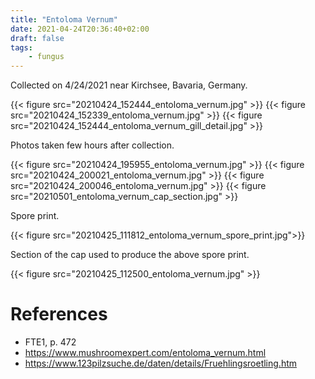 ```yaml
---
title: "Entoloma Vernum"
date: 2021-04-24T20:36:40+02:00
draft: false
tags:
    - fungus
---
```



Collected on 4/24/2021 near Kirchsee, Bavaria, Germany.

{{< figure src="20210424_152444_entoloma_vernum.jpg" >}}
{{< figure src="20210424_152339_entoloma_vernum.jpg" >}}
{{< figure src="20210424_152444_entoloma_vernum_gill_detail.jpg" >}}

Photos taken few hours after collection.

{{< figure src="20210424_195955_entoloma_vernum.jpg" >}}
{{< figure src="20210424_200021_entoloma_vernum.jpg" >}}
{{< figure src="20210424_200046_entoloma_vernum.jpg" >}}
{{< figure src="20210501_entoloma_vernum_cap_section.jpg" >}}

Spore print.

{{< figure src="20210425_111812_entoloma_vernum_spore_print.jpg">}}

Section of the cap used to produce the above spore print.

{{< figure src="20210425_112500_entoloma_vernum.jpg" >}}

# References

* FTE1, p. 472
* https://www.mushroomexpert.com/entoloma_vernum.html
* https://www.123pilzsuche.de/daten/details/Fruehlingsroetling.htm



